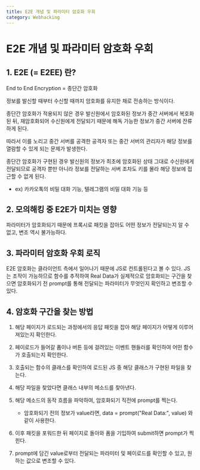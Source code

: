 ```yaml
---
title: E2E 개념 및 파라미터 암호화 우회
category: Webhacking
---
```


# E2E 개념 및 파라미터 암호화 우회

 

 

## 1. E2E (= E2EE) 란?

End to End Encryption = 종단간 암호화 

정보를 발신할 때부터 수신할 때까지 암호화를 유지한 채로 전송하는 방식이다.

종단간 암호화가 적용되지 않은 경우 발신원에서 암호화된 정보가 중간 서버에서 복호화된 뒤, 재암호화되어 수신원에게 전달되기 때문에 해독 가능한 정보가 중간 서버에 잔류하게 된다.

따라서 이를 노리고 중간 서버를 공격한 공격자 또는 중간 서버의 관리자가 해당 정보를 열람할 수 있게 되는 문제가 발생한다.

종단간 암호화가 구현된 경우 발신원의 정보가 최초에 암호화된 상태 그대로 수신원에게 전달되므로 공격자 뿐만 아니라 정보를 전달하는 서버 조차도 키를 몰라 해당 정보에 접근할 수 없게 된다.

- ex) 카카오톡의 비밀 대화 기능, 텔레그램의 비밀 대화 기능 등

 

## 2. 모의해킹 중 E2E가 미치는 영향

파라미터가 암호화되기 때문에 프록시로 패킷을 잡아도 어떤 정보가 전달되는지 알 수 없고, 변조 역시 불가능하다.

 

## 3. 파라미터 암호화 우회 로직

E2E 암호화는 클라이언트 측에서 일어나기 때문에 JS로 컨트롤된다고 볼 수 있다. JS는 조작이 가능하므로 함수를 추적하여 Real Data가 실제적으로 암호화되는 구간을 찾으면 암호화되기 전 prompt를 통해 전달되는 파라미터가 무엇인지 확인하고 변조할 수 있다.

 

## 4. 암호화 구간을 찾는 방법

1. 해당 페이지가 로드되는 과정에서의 응답 패킷을 잡아 해당 페이지가 어떻게 이루어져있는지 확인한다.

2. 페이로드가 들어갈 폼이나 버튼 등에 걸려있는 이벤트 핸들러를 확인하여 어떤 함수가 호출되는지 확인한다.

3. 호출되는 함수의 클래스를 확인하여 로드된 JS 중 해당 클래스가 구현된 파일을 찾는다.

4. 해당 파일을 찾았다면 클래스 내부의 메소드를 찾아낸다.

5. 해당 메소드의 동작 흐름을 파악하여, 암호화되기 직전에 prompt를 찍는다.

    - 암호화되기 전의 정보가 value라면, data = prompt("Real Data:", value) 와 같이 사용한다.

6. 이후 패킷을 포워드한 뒤 페이지로 돌아와 폼을 기입하여 submit하면 prompt가 찍힌다.

7. prompt에 담긴 value로부터 전달되는 파라미터 및 페이로드를 확인할 수 있고, 원하는 값으로 변조할 수 있다.
